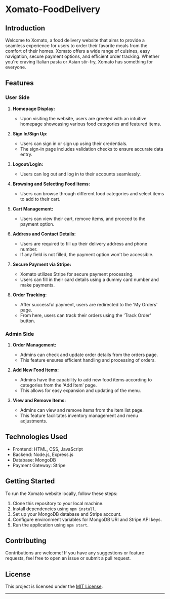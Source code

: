 # Xomato-FoodDelivery

## Introduction

Welcome to Xomato, a food delivery website that aims to provide a seamless experience for users to order their favorite meals from the comfort of their homes. Xomato offers a wide range of cuisines, easy navigation, secure payment options, and efficient order tracking. Whether you're craving Italian pasta or Asian stir-fry, Xomato has something for everyone.

## Features

### User Side

1. **Homepage Display:**

   - Upon visiting the website, users are greeted with an intuitive homepage showcasing various food categories and featured items.

2. **Sign In/Sign Up:**

   - Users can sign in or sign up using their credentials.
   - The sign-in page includes validation checks to ensure accurate data entry.

3. **Logout/Login:**

   - Users can log out and log in to their accounts seamlessly.

4. **Browsing and Selecting Food Items:**

   - Users can browse through different food categories and select items to add to their cart.

5. **Cart Management:**

   - Users can view their cart, remove items, and proceed to the payment option.

6. **Address and Contact Details:**

   - Users are required to fill up their delivery address and phone number.
   - If any field is not filled, the payment option won't be accessible.

7. **Secure Payment via Stripe:**

   - Xomato utilizes Stripe for secure payment processing.
   - Users can fill in their card details using a dummy card number and make payments.

8. **Order Tracking:**
   - After successful payment, users are redirected to the 'My Orders' page.
   - From here, users can track their orders using the 'Track Order' button.

### Admin Side

1. **Order Management:**

   - Admins can check and update order details from the orders page.
   - This feature ensures efficient handling and processing of orders.

2. **Add New Food Items:**

   - Admins have the capability to add new food items according to categories from the 'Add Item' page.
   - This allows for easy expansion and updating of the menu.

3. **View and Remove Items:**
   - Admins can view and remove items from the item list page.
   - This feature facilitates inventory management and menu adjustments.

## Technologies Used

- Frontend: HTML, CSS, JavaScript
- Backend: Node.js, Express.js
- Database: MongoDB
- Payment Gateway: Stripe

## Getting Started

To run the Xomato website locally, follow these steps:

1. Clone this repository to your local machine.
2. Install dependencies using `npm install`.
3. Set up your MongoDB database and Stripe account.
4. Configure environment variables for MongoDB URI and Stripe API keys.
5. Run the application using `npm start`.

## Contributing

Contributions are welcome! If you have any suggestions or feature requests, feel free to open an issue or submit a pull request.

## License

This project is licensed under the [MIT License](LICENSE).

---
